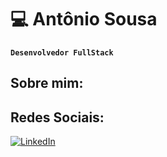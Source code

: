 # 💻 Antônio Sousa

**`Desenvolvedor FullStack`**

## Sobre mim:

## Redes Sociais:
[![LinkedIn](https://img.shields.io/badge/LinkedIn-%230077B5.svg?logo=linkedin&logoColor=white)](https://www.linkedin.com/in/antônio-sousa)  

